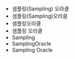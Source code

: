 - 샘플링(Sampling) 오라클
- 샘플링(Sampling)오라클
- 샘플링오라클
- 샘플링 오라클
- Sampling
- SamplingOracle
- Sampling Oracle